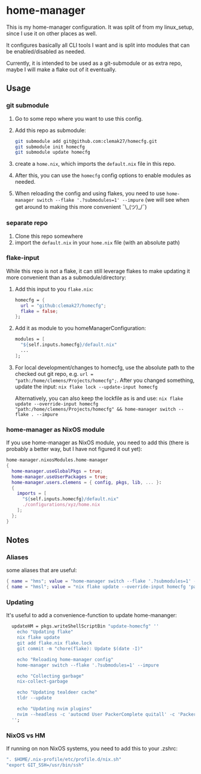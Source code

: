 # home-manager

This is my home-manager configuration. It was split of from my linux_setup,
since I use it on other places as well.

It configures basically all CLI tools I want and is split into modules that can be
enabled/disabled as needed.

Currently, it is intended to be used as a git-submodule or as extra repo,
maybe I will make a flake out of it eventually.

## Usage

### git submodule

1. Go to some repo where you want to use this config.
2. Add this repo as submodule:

   ```sh
   git submodule add git@github.com:clemak27/homecfg.git
   git submodule init homecfg
   git submodule update homecfg
   ```

3. create a `home.nix`, which imports the `default.nix` file in this repo.
4. After this, you can use the `homecfg` config options to enable modules as needed.
5. When reloading the config and using flakes, you need to use
   `home-manager switch --flake '.?submodules=1' --impure`
   (we will see when get around to making this more convenient ¯\\\_(ツ)_/¯)

### separate repo

1. Clone this repo somewhere
2. import the `default.nix` in your `home.nix` file (with an absolute path)

### flake-input

While this repo is not a flake, it can still leverage flakes to make updating
it more convenient than as a submodule/directory:

1. Add this input to you `flake.nix`:

   ```nix
   homecfg = {
     url = "github:clemak27/homecfg";
     flake = false;
   };
   ```

2. Add it as module to you homeManagerConfiguration:

   ```nix
   modules = [
     "${self.inputs.homecfg}/default.nix"
     ...
   ];
   ```

3. For local development/changes to homecfg, use the absolute path to
   the checked out git repo, e.g. `url = "path:/home/clemens/Projects/homecfg";`.
   After you changed something, update the input:
   `nix flake lock --update-input homecfg`

   Alternatively, you can also keep the lockfile as is and use:
   `nix flake update --override-input
   homecfg "path:/home/clemens/Projects/homecfg" &&
   home-manager switch --flake . --impure`

### home-manager as NixOS module

If you use home-manager as NixOS module, you need to add this
(there is probably a better way, but I have not figured it out yet):

```nix
home-manager.nixosModules.home-manager
{
  home-manager.useGlobalPkgs = true;
  home-manager.useUserPackages = true;
  home-manager.users.clemens = { config, pkgs, lib, ... }:
  {
    imports = [
      "${self.inputs.homecfg}/default.nix"
      ./configurations/xyz/home.nix
    ];
  };
}
```

## Notes

### Aliases

some aliases that are useful:

```nix
{ name = "hms"; value = "home-manager switch --flake '.?submodules=1' --impure"; }
{ name = "hmsl"; value = "nix flake update --override-input homecfg 'path:/home/clemens/Projects/homecfg' && home-manager switch --flake '.?submodules=1' --impure && git restore flake.lock"; }
```

### Updating

It's useful to add a convenience-function to update home-mananger:

```nix
  updateHM = pkgs.writeShellScriptBin "update-homecfg" ''
    echo "Updating flake"
    nix flake update
    git add flake.nix flake.lock
    git commit -m "chore(flake): Update $(date -I)"

    echo "Reloading home-manager config"
    home-manager switch --flake '.?submodules=1' --impure

    echo "Collecting garbage"
    nix-collect-garbage

    echo "Updating tealdeer cache"
    tldr --update

    echo "Updating nvim plugins"
    nvim --headless -c 'autocmd User PackerComplete quitall' -c 'PackerSync'
  '';
```

### NixOS vs HM

If running on non NixOS systems, you need to add this to your .zshrc:

```nix
". $HOME/.nix-profile/etc/profile.d/nix.sh"
"export GIT_SSH=/usr/bin/ssh"
```
